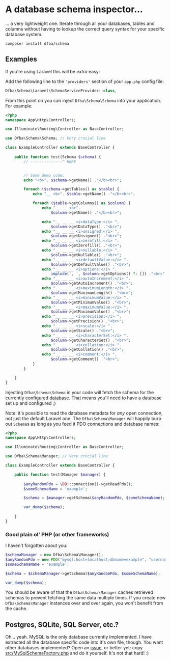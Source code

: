 # A database schema inspector...
... a very lightweight one. Iterate through all your databases, tables and columns without having to lookup the correct query syntax for your specific database system.

```
composer install dfba/schema
```

## Examples

If you're using Laravel this will be _extra_ easy:

Add the following line to the `'providers'` section of your `app.php` config file:
```php
Dfba\Schema\Laravel\SchemaServiceProvider::class,
```

From this point on you can inject `Dfba\Schema\Schema` into your application. For example:
```php
<?php
namespace App\Http\Controllers;

use Illuminate\Routing\Controller as BaseController;

use Dfba\Schema\Schema; // Very crucial line

class ExampleController extends BaseController {
    
	public function test(Schema $schema) {
		// --------------^ HERE


		// Some demo code:
		echo "<b>". $schema->getName() ."</b><br>";

		foreach ($schema->getTables() as $table) {
			echo "__ <b>". $table->getName() ."</b><br>";

			foreach ($table->getColumns() as $column) {
				echo "__ __ <b>". 
					$column->getName() ."</b><br>";

				echo "__ __ __ <i>dataType:</i> ".
					$column->getDataType() ."<br>";
				echo "__ __ __ <i>unsigned:</i> ".
					$column->getUnsigned() ."<br>";
				echo "__ __ __ <i>zerofill:</i> ".
					$column->getZerofill() ."<br>";
				echo "__ __ __ <i>nullable:</i> ".
					$column->getNullable() ."<br>";
				echo "__ __ __ <i>defaultValue:</i> ".
					$column->getDefaultValue() ."<br>";
				echo "__ __ __ <i>options:</i> ".
					implode(', ', $column->getOptions() ?: []) ."<br>";
				echo "__ __ __ <i>autoIncrement:</i> ".
					$column->getAutoIncrement() ."<br>";
				echo "__ __ __ <i>maximumLength:</i> ".
					$column->getMaximumLength() ."<br>";
				echo "__ __ __ <i>minimumValue:</i> ".
					$column->getMinimumValue() ."<br>";
				echo "__ __ __ <i>maximumValue:</i> ".
					$column->getMaximumValue() ."<br>";
				echo "__ __ __ <i>precision:</i> ".
					$column->getPrecision() ."<br>";
				echo "__ __ __ <i>scale:</i> ".
					$column->getScale() ."<br>";
				echo "__ __ __ <i>characterSet:</i> ".
					$column->getCharacterSet() ."<br>";
				echo "__ __ __ <i>collation:</i> ".
					$column->getCollation() ."<br>";
				echo "__ __ __ <i>comment:</i> ".
					$column->getComment() ."<br>";
			}
		}

	}
}
```

Injecting `Dfba\Schema\Schema` in your code will fetch the schema for the currently [configured database](https://laravel.com/docs/master/database#introduction). That means you'll need to have a database set up and configured ;)

Note: it's possible to read the database metadata for _any_ open connection, not just the default Laravel one. The `Dfba\Schema\Manager` will happily burp out `Schema`s as long as you feed it PDO connections and database names:
```php
<?php
namespace App\Http\Controllers;

use Illuminate\Routing\Controller as BaseController;

use Dfba\Schema\Manager; // Very crucial line

class ExampleController extends BaseController {

	public function test(Manager $manager) {
		
		$anyRandomPdo = \DB::connection()->getReadPdo();
		$someSchemaName = 'example';

		$schema = $manager->getSchema($anyRandomPdo, $someSchemaName);

		var_dump($schema);
		
	}
}
```

### Good plain ol' PHP (or other frameworks)
I haven't forgotten about you:
```php
$schemaManager = new Dfba\Schema\Manager();
$anyRandomPdo = new PDO("mysql:host=localhost;dbname=example", "username", "password");
$someSchemaName = 'example';

$schema = $schemaManager->getSchema($anyRandomPdo, $someSchemaName);

var_dump($schema);
```

You should be aware of that the `Dfba\Schema\Manager` caches retrieved schemas to prevent fetching the same data multiple times. If you create new `Dfba\Schema\Manager` instances over and over again, you won't benefit from the cache.

## Postgres, SQLite, SQL Server, etc.?
Oh... yeah. MySQL is the only database currently implemented. I have extracted all the database specific code into it's own file, though. You want other databases implemented? Open an [issue](../../issues), or better yet: copy [src/MySqlSchemaFactory.php](../blob/master/src/MySqlSchemaFactory.php) and do it yourself. It's not that hard! :)
